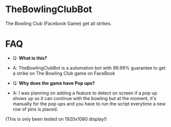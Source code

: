 # TheBowlingClubBot
The Bowling Club (Facebook Game) get all strikes.


# FAQ

- Q: **What is this?**
- A: TheBowlingClubBot is a automation bot with 99.99% guarantee to get a strike on The Bowling Club game on FaceBook

- Q: **Why does the game have Pop ups?**
- A: I was planning on adding a feature to detect on screen if a pop up shows up so it can continue with the bowling but at the moment, it's manually for the pop ups and you have to run the script everytime a new row of pins is placed.



(This is only been tested on 1920x1080 display!)
